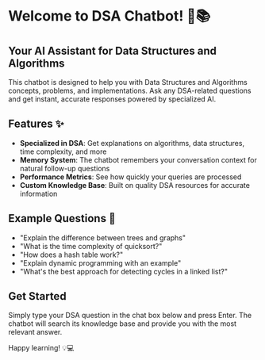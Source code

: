 # Welcome to DSA Chatbot! 🚀📚

## Your AI Assistant for Data Structures and Algorithms

This chatbot is designed to help you with Data Structures and Algorithms concepts, problems, and implementations. Ask any DSA-related questions and get instant, accurate responses powered by specialized AI.

## Features ✨

-   **Specialized in DSA**: Get explanations on algorithms, data structures, time complexity, and more
-   **Memory System**: The chatbot remembers your conversation context for natural follow-up questions
-   **Performance Metrics**: See how quickly your queries are processed
-   **Custom Knowledge Base**: Built on quality DSA resources for accurate information

## Example Questions 🤔

-   "Explain the difference between trees and graphs"
-   "What is the time complexity of quicksort?"
-   "How does a hash table work?"
-   "Explain dynamic programming with an example"
-   "What's the best approach for detecting cycles in a linked list?"

## Get Started

Simply type your DSA question in the chat box below and press Enter. The chatbot will search its knowledge base and provide you with the most relevant answer.

Happy learning! 💡💻
